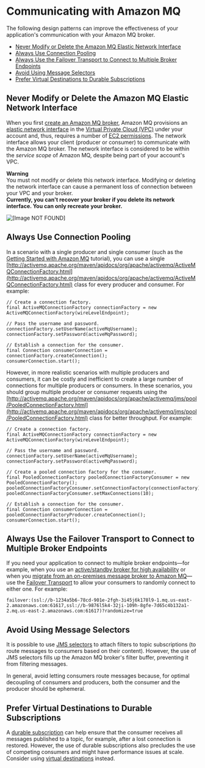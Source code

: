 # Communicating with Amazon MQ<a name="communicating-with-amazon-mq"></a>

The following design patterns can improve the effectiveness of your application's communication with your Amazon MQ broker\.


+ [Never Modify or Delete the Amazon MQ Elastic Network Interface](#never-modify-delete-elastic-network-interface)
+ [Always Use Connection Pooling](#always-use-connection-pooling)
+ [Always Use the Failover Transport to Connect to Multiple Broker Endpoints](#always-use-failover-transport-connect-to-multiple-broker-endpoints)
+ [Avoid Using Message Selectors](#avoid-using-message-selectors)
+ [Prefer Virtual Destinations to Durable Subscriptions](#prefer-virtual-destinations-to-durable-subscriptions)

## Never Modify or Delete the Amazon MQ Elastic Network Interface<a name="never-modify-delete-elastic-network-interface"></a>

When you first [create an Amazon MQ broker](amazon-mq-creating-configuring-broker.md), Amazon MQ provisions an [elastic network interface](http://docs.aws.amazon.com/AmazonVPC/latest/UserGuide/VPC_ElasticNetworkInterfaces.html) in the [Virtual Private Cloud \(VPC\)](http://docs.aws.amazon.com/AmazonVPC/latest/UserGuide/VPC_Introduction.html) under your account and, thus, requires a number of [EC2 permissions](amazon-mq-security.md#amazon-mq-api-authentication-authorization)\. The network interface allows your client \(producer or consumer\) to communicate with the Amazon MQ broker\. The network interface is considered to be within the *service scope* of Amazon MQ, despite being part of your account's VPC\.

**Warning**  
You must not modify or delete this network interface\. Modifying or deleting the network interface can cause a permanent loss of connection between your VPC and your broker\.  
**Currently, you can't recover your broker if you delete its network interface\. You can only recreate your broker\.**

![\[Image NOT FOUND\]](http://docs.aws.amazon.com/amazon-mq/latest/developer-guide/images/amazon-mq-network-configuration-architecture-vpc-elastic-network-interface.png)

## Always Use Connection Pooling<a name="always-use-connection-pooling"></a>

In a scenario with a single producer and single consumer \(such as the [Getting Started with Amazon MQ](amazon-mq-getting-started.md) tutorial\), you can use a single [http://activemq.apache.org/maven/apidocs/org/apache/activemq/ActiveMQConnectionFactory.html](http://activemq.apache.org/maven/apidocs/org/apache/activemq/ActiveMQConnectionFactory.html) class for every producer and consumer\. For example:

```
// Create a connection factory.
final ActiveMQConnectionFactory connectionFactory = new ActiveMQConnectionFactory(wireLevelEndpoint);

// Pass the username and password.
connectionFactory.setUserName(activeMqUsername);
connectionFactory.setPassword(activeMqPassword);

// Establish a connection for the consumer.
final Connection consumerConnection = connectionFactory.createConnection();
consumerConnection.start();
```

However, in more realistic scenarios with multiple producers and consumers, it can be costly and inefficient to create a large number of connections for multiple producers or consumers\. In these scenarios, you should group multiple producer or consumer requests using the [http://activemq.apache.org/maven/apidocs/org/apache/activemq/jms/pool/PooledConnectionFactory.html](http://activemq.apache.org/maven/apidocs/org/apache/activemq/jms/pool/PooledConnectionFactory.html) class for better throughput\. For example:

```
// Create a connection factory.
final ActiveMQConnectionFactory connectionFactory = new ActiveMQConnectionFactory(wireLevelEndpoint);

// Pass the username and password.
connectionFactory.setUserName(activeMqUsername);
connectionFactory.setPassword(activeMqPassword);

// Create a pooled connection factory for the consumer.
final PooledConnectionFactory pooledConnectionFactoryConsumer = new PooledConnectionFactory();
pooledConnectionFactoryConsumer.setConnectionFactory(connectionFactory);
pooledConnectionFactoryConsumer.setMaxConnections(10);

// Establish a connection for the consumer.
final Connection consumerConnection = pooledConnectionFactoryProducer.createConnection();
consumerConnection.start();
```

## Always Use the Failover Transport to Connect to Multiple Broker Endpoints<a name="always-use-failover-transport-connect-to-multiple-broker-endpoints"></a>

If you need your application to connect to multiple broker endpoints—for example, when you use an [active/standby broker for high availability](amazon-mq-creating-configuring-broker.md) or when you [migrate from an on\-premises message broker to Amazon MQ]()—use the [Failover Transport](http://activemq.apache.org/failover-transport-reference.html) to allow your consumers to randomly connect to either one\. For example:

```
failover:(ssl://b-1234a5b6-78cd-901e-2fgh-3i45j6k178l9-1.mq.us-east-2.amazonaws.com:61617,ssl://b-9876l5k4-32ji-109h-8gfe-7d65c4b132a1-2.mq.us-east-2.amazonaws.com:61617)?randomize=true
```

## Avoid Using Message Selectors<a name="avoid-using-message-selectors"></a>

It is possible to use [JMS selectors](https://docs.oracle.com/cd/E19798-01/821-1841/bncer/index.html) to attach filters to topic subscriptions \(to route messages to consumers based on their content\)\. However, the use of JMS selectors fills up the Amazon MQ broker's filter buffer, preventing it from filtering messages\.

In general, avoid letting consumers route messages because, for optimal decoupling of consumers and producers, both the consumer and the producer should be ephemeral\.

## Prefer Virtual Destinations to Durable Subscriptions<a name="prefer-virtual-destinations-to-durable-subscriptions"></a>

A [durable subscription](http://activemq.apache.org/how-do-durable-queues-and-topics-work.html) can help ensure that the consumer receives all messages published to a topic, for example, after a lost connection is restored\. However, the use of durable subscriptions also precludes the use of competing consumers and might have performance issues at scale\. Consider using [virtual destinations](http://activemq.apache.org/virtual-destinations.html) instead\.
